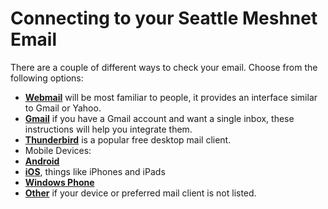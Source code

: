 # Connecting to your Seattle Meshnet Email

There are a couple of different ways to check your email. Choose from the following options:

* **[Webmail](webmail.md)** will be most familiar to people, it provides an interface similar to Gmail or Yahoo.
* **[Gmail](gmail.md)** if you have a Gmail account and want a single inbox, these instructions will help you integrate them. 
* **[Thunderbird](thunderbird.md)** is a popular free desktop mail client.
* Mobile Devices:
 * **[Android](android.md)**
 * **[iOS](iOS.md)**, things like iPhones and iPads
 * **[Windows Phone](windowsphone.md)**
* **[Other](other.md)** if your device or preferred mail client is not listed.

